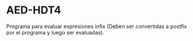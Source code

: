 # AED-HDT4
Programa para evaluar expresiones infix (Deben ser convertidas a postfix por el programa y luego ser evaluadas).
